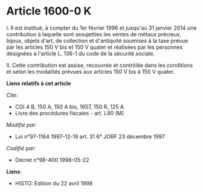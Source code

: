 # Article 1600-0 K

I. Il est institué, à compter du 1er février 1996 et jusqu'au 31 janvier 2014 une contribution à laquelle sont assujetties
les ventes de métaux précieux, bijoux, objets d'art, de collection et d'antiquité soumises à la taxe prévue par les articles
150 V bis et 150 V quater et réalisées par les personnes désignées à l'article L. 136-1 du code de la sécurité sociale.

II. Cette contribution est assise, recouvrée et contrôlée dans les conditions et selon les modalités prévues aux articles 150
V bis à 150 V quater.

**Liens relatifs à cet article**

_Cite_:

  - CGI 4 B, 150 A, 150 A bis, 1657, 150 R, 125 A
  - Livre des procédures fiscales - art. L80 (M)

_Modifié par_:

  - Loi n°97-1164 1997-12-19 art. 31 6° JORF 23 décembre 1997

_Codifié par_:

  - Décret n°98-400 1998-05-22

**Liens**:

  - HISTO: Edition du 22 avril 1998
